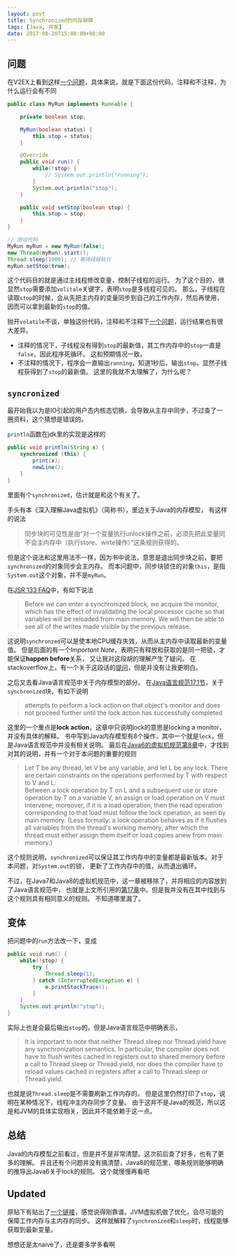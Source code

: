 ```yaml
---
layout: post
title: Synchronized的内存屏障
tags: [Java, 并发]
date: 2017-08-20T15:00:00+08:00
---
```


## 问题

在V2EX上看到这样[一个问题][]，具体来说，就是下面这份代码，注释和不注释，为什么运行会有不同
```java
public class MyRun implements Runnable {

	private boolean stop;

	MyRun(boolean status) {
		this.stop = status;
	}

	@Override
	public void run() {
		while(!stop) {
			// System.out.println("running");
		}
		System.out.println("stop");
	}

	public void setStop(boolean stop) {
		this.stop = stop;
	}
}

// 测试代码
MyRun myRun = new MyRun(false);
new Thread(myRun).start();
Thread.sleep(1000); // 等待线程执行
myRun.setStop(true);
```

这个代码目的就是通过主线程修改变量，控制子线程的运行。
为了这个目的，很显然`stop`需要添加`volitale`关键字，表明`stop`是多线程可见的。
那么，子线程在读取`stop`的时候，会从先把主内存的变量同步到自己的工作内存，然后再使用，
因而可以拿到最新的`stop`的值。

抛开`volatile`不谈，单独这份代码，注释和不注释下[一个问题][]，运行结果也有很大差异。

* 注释的情况下，子线程没有得到`stop`的最新值，其工作内存中的`stop`一直是`false`，因此程序死循环。
这和预期情况一致。
* 不注释的情况下，程序会一直输出`running`，知道1秒后，输出`stop`。显然子线程获得到了`stop`的最新值。
  这里的我就不太理解了，为什么呢？

## `syncronized`
最开始我以为是IO引起的用户态内核态切换，会导致从主存中同步，不过查了一圈资料，这个猜想是错误的。

`println`函数在jdk里的实现是这样的
```java
public void println(String x) {
    synchronized (this) {
        print(x);
        newLine();
    }
}
```
里面有个`synchronized`，估计就是和这个有关了。

手头有本《深入理解Java虚拟机》（简称书），里边关于Java的内存模型，
有这样的说法
> 同步块的可见性是由“对一个变量执行unlock操作之前，必须先把此变量同不会主内存中（执行store、wirte操作）”这条规则获得的。

但是这个说法和这里用法不一样，因为书中说法，意思是退出同步块之前，要把`synchronized`的对象同步会主内存。
而本问题中，同步块锁住的对象`this`，是指`System.out`这个对象，并不是`myRun`。

在[JSR 133 FAQ][]中，有如下说法

> Before we can enter a synchronized block, we acquire the monitor, which has the effect of invalidating the local processor cache so that variables will be reloaded from main memory. We will then be able to see all of the writes made visible by the previous release.

这说明`synchronzed`可以是使本地CPU缓存失效，从而从主内存中读取最新的变量值。
但是后面的有一个*Important Note*，表明只有释放和获取的是同一把锁，才能保证**happen before**关系，
又让我对这段胡的理解产生了疑问。
在stackoverflow上，有一个关于这段话的[提问][]，但是并没有让我更明白。

之后又去看Java语言规范中关于内存模型的部分。
在[Java语言规范17.1节][JLS17.1]，关于`synchronized`块，有如下说明

> attempts to perform a lock action on that object's monitor and does not proceed further until the lock action has successfully completed  

这里的一个重点是**lock action**，这章中只说明lock的意思是locking a monitor，并没有具体的解释。
书中写到Java内存模型有8个操作，其中一个就是`lock`，但是Java语言规范中并没有相关说明。
最后在[Java6的虚拟机规范第8章][jvm6]中，才找到对其的说明，并有一个对于本问题的重要的规则

> Let T be any thread, let V be any variable, and let L be any lock. There are certain constraints on the operations performed by T with respect to V and L:  
> Between a lock operation by T on L and a subsequent use or store operation by T on a variable V, an assign or load operation on V must intervene; moreover, if it is a load operation, then the read operation corresponding to that load must follow the lock operation, as seen by main memory. (Less formally: a lock operation behaves as if it flushes all variables from the thread's working memory, after which the thread must either assign them itself or load copies anew from main memory.)

这个规则说明，`synchronized`可以保证其工作内存中的变量都是最新版本。对于本问题，对`System.out`的锁，
更新了工作内存中的值，从而退出循环。

不过，在Java7和Java8的虚拟机规范中，这一章被移除了，并将相应的内容放到了Java语言规范中，
也就是上文所引用的[第17章][JLS17.1]中。但是我并没有在其中找到与这个规则具有相同意义的规则。
不知道哪里漏了。

## 变体

把问题中的`run`方法改一下，变成
```java
public void run() {
    while(!stop) {
        try {
            Thread.sleep(1);
        } catch (InterruptedException e) {
            e.printStackTrace();
        }
    }
    System.out.println("stop");
}
```
实际上也是会最后输出`stop`的。但是Java语言规范中明确表示，
> It is important to note that neither Thread.sleep nor Thread.yield have any synchronization semantics. In particular, the compiler does not have to flush writes cached in registers out to shared memory before a call to Thread.sleep or Thread.yield, nor does the compiler have to reload values cached in registers after a call to Thread.sleep or Thread.yield.

也就是说`Thread.sleep`是不需要刷新工作内存的。
但是这里仍然打印了`stop`，说明在某种情况下，线程冲主内存同步了变量。
由于这并不是Java的规范，所以这是和JVM的具体实现相关，因此并不能依赖于这一点。

## 总结

Java的内存模型之前看过，但是并不是非常清楚。这次前后查了好多，也有了更多的理解。
并且还有个问题并没有搞清楚，Java8的规范里，哪条规则能够明确的推导出Java6关于lock的规则。
这个就慢慢再看吧

## Updated

原贴下有贴出了[一个链接][]，感觉说得刚靠谱。JVM虚拟机做了优化，会尽可能的保障工作内存与主内存的同步。
这样就解释了`synchronized`和`sleep`时，线程能够获取到最新变量。

想想还是太naive了，还是要多学多看啊


[一个问题]: https://www.v2ex.com/t/384263
[JSR 133 FAQ]: https://www.cs.umd.edu/~pugh/java/memoryModel/jsr-133-faq.html#synchronization
[提问]: https://stackoverflow.com/questions/1850270/memory-effects-of-synchronization-in-java
[JLS17.1]: http://docs.oracle.com/javase/specs/jls/se8/html/jls-17.html#jls-17.1
[jvm6]: https://docs.oracle.com/javase/specs/jvms/se6/html/Threads.doc.html
[一个链接]: http://www.cnblogs.com/cookiezhi/p/5774583.html